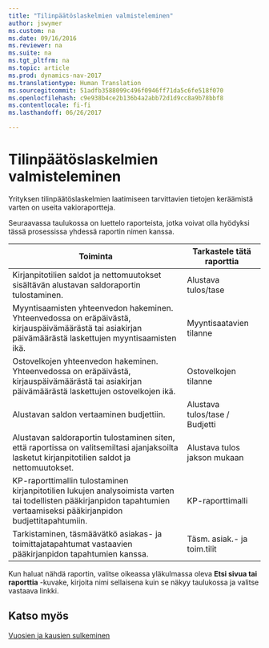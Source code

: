 ```yaml
---
title: "Tilinpäätöslaskelmien valmisteleminen"
author: jswymer
ms.custom: na
ms.date: 09/16/2016
ms.reviewer: na
ms.suite: na
ms.tgt_pltfrm: na
ms.topic: article
ms.prod: dynamics-nav-2017
ms.translationtype: Human Translation
ms.sourcegitcommit: 51adfb3588099c496f0946ff71da5c6fe518f070
ms.openlocfilehash: c9e938b4ce2b136b4a2abb72d1d9cc8a9b78bbf8
ms.contentlocale: fi-fi
ms.lasthandoff: 06/26/2017

---
```

# <a name="prepare-closing-statements"></a>Tilinpäätöslaskelmien valmisteleminen
Yrityksen tilinpäätöslaskelmien laatimiseen tarvittavien tietojen keräämistä varten on useita vakioraportteja.

Seuraavassa taulukossa on luettelo raporteista, jotka voivat olla hyödyksi tässä prosessissa yhdessä raportin nimen kanssa.


|Toiminta     |Tarkastele tätä raporttia       |
|-------|----------------------|
|Kirjanpitotilien saldot ja nettomuutokset sisältävän alustavan saldoraportin tulostaminen.|Alustava tulos/tase|
|Myyntisaamisten yhteenvedon hakeminen. Yhteenvedossa on eräpäivästä, kirjauspäivämäärästä tai asiakirjan päivämäärästä laskettujen myyntisaamisten ikä.|Myyntisaatavien tilanne|
|Ostovelkojen yhteenvedon hakeminen. Yhteenvedossa on eräpäivästä, kirjauspäivämäärästä tai asiakirjan päivämäärästä laskettujen ostovelkojen ikä.|Ostovelkojen tilanne|
|Alustavan saldon vertaaminen budjettiin.|Alustava tulos/tase / Budjetti|
|Alustavan saldoraportin tulostaminen siten, että raportissa on valitsemiltasi ajanjaksoilta lasketut kirjanpitotilien saldot ja nettomuutokset.|Alustava tulos jakson mukaan|
|KP-raporttimallin tulostaminen kirjanpitotilien lukujen analysoimista varten tai todellisten pääkirjanpidon tapahtumien vertaamiseksi pääkirjanpidon budjettitapahtumiin.|KP-raporttimalli|
|Tarkistaminen, täsmäävätkö asiakas- ja toimittajatapahtumat vastaavien pääkirjanpidon tapahtumien kanssa.|Täsm. asiak.- ja toim.tilit|
Kun haluat nähdä raportin, valitse oikeassa yläkulmassa oleva **Etsi sivua tai raporttia** -kuvake, kirjoita nimi sellaisena kuin se näkyy taulukossa ja valitse vastaava linkki.
## <a name="see-also"></a>Katso myös
[Vuosien ja kausien sulkeminen](year-close-years-periods.md)

